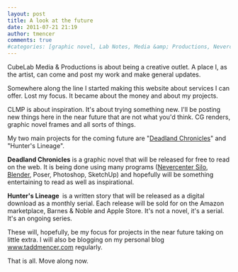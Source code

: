 ```yaml
---
layout: post
title: A look at the future
date: 2011-07-21 21:19
author: tmencer
comments: true
#categories: [graphic novel, Lab Notes, Media &amp; Productions, Nevercenter Silo]
---
```

CubeLab Media &amp; Productions is about being a creative outlet. A place I, as the artist, can come and post my work and make general updates.

Somewhere along the line I started making this website about services I can offer. Lost my focus. It became about the money and about my projects.

CLMP is about inspiration. It's about trying something new. I'll be posting new things here in the near future that are not what you'd think. CG renders, graphic novel frames and all sorts of things.

My two main projects for the coming future are "<a href="http://www.facebook.com/deadlandchronicles" target="_blank">Deadland Chronicles</a>" and "Hunter's Lineage".

<strong>Deadland Chronicles</strong> is a graphic novel that will be released for free to read on the web. It is being done using many programs (<a href="http://www.nevercenter.com" target="_blank">Nevercenter Silo</a>, <a href="http://www.blender.org" target="_blank">Blender</a>, Poser, Photoshop, SketchUp) and hopefully will be something entertaining to read as well as inspirational.

<strong>Hunter's Lineage </strong> is a written story that will be released as a digital download as a monthly serial. Each release will be sold for on the Amazon marketplace, Barnes &amp; Noble and Apple Store. It's not a novel, it's a serial. It's an ongoing series.

These will, hopefully, be my focus for projects in the near future taking on little extra. I will also be blogging on my personal blog <a href="http://www.taddmencer.com " target="_blank">www.taddmencer.com</a> regularly.

That is all. Move along now.
